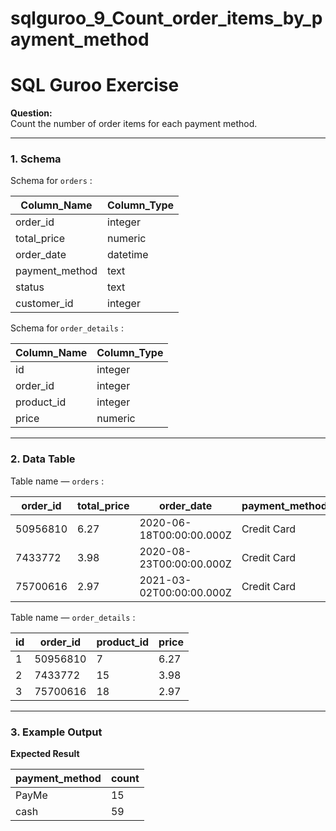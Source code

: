# sqlguroo_9_Count_order_items_by_payment_method

# SQL Guroo Exercise

**Question:**  
Count the number of order items for each payment method.

---

### 1. Schema
Schema for `orders` :  

| Column_Name    | Column_Type |
|----------------|-------------|
| order_id       | integer     |
| total_price    | numeric     |
| order_date     | datetime    |
| payment_method | text        |
| status         | text        |
| customer_id    | integer     |

Schema for `order_details` :  

| Column_Name | Column_Type |
|-------------|-------------|
| id          | integer     |
| order_id    | integer     |
| product_id  | integer     |
| price       | numeric     |

---

### 2. Data Table
Table name — `orders` :  

| order_id | total_price | order_date               | payment_method | status    | customer_id |
|----------|-------------|--------------------------|----------------|-----------|-------------|
| 50956810 | 6.27        | 2020-06-18T00:00:00.000Z | Credit Card    | processed | 706740      |
| 7433772  | 3.98        | 2020-08-23T00:00:00.000Z | Credit Card    | processed | 239532      |
| 75700616 | 2.97        | 2021-03-02T00:00:00.000Z | Credit Card    | processed | 573977      |

Table name — `order_details` :  

| id | order_id | product_id | price |
|----|----------|------------|-------|
| 1  | 50956810 | 7          | 6.27  |
| 2  | 7433772  | 15         | 3.98  |
| 3  | 75700616 | 18         | 2.97  |

---

### 3. Example Output
**Expected Result**  

| payment_method | count |
|----------------|-------|
| PayMe          | 15    |
| cash           | 59    |